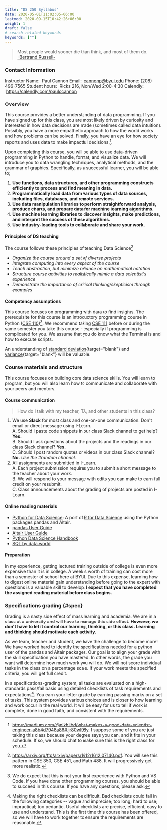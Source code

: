 ```yaml
---
title: "DS 250 Syllabus"
date: 2020-05-01T11:02:05+06:00
lastmod: 2020-09-15T10:42:26+06:00
weight: 1
draft: false
# search related keywords
keywords: [""]
---
```


> Most people would sooner die than think, and most of them do.    
> [-Bertrand Russell-](https://www.goodreads.com/work/quotes/1200871-the-abc-of-relativity)

### Contact Information

Instructor Name:  Paul Cannon
Email:  cannonp@byui.edu
Phone: (208) 496-7565
Student hours:  Ricks 216, Mon/Wed 2:00-4:30
Calendly:  https://calendly.com/paulccannon

### Overview

This course provides a better understanding of data programming.  If you have signed up for this class, you are most likely driven by curiosity and interested in how data decisions are made (sometimes called data intuition).  Possibly, you have a more empathetic approach to how the world works and how problems can be solved.  Finally, you have an eye for how society reports and uses data to make impactful decisions.[^1].

Upon completing this course, you will be able to use data-driven programming in Python to handle, format, and visualize data.  We will introduce you to data wrangling techniques, analytical methods, and the grammar of graphics. Specifically, as a successful learner, you will be able to;

1. __Use functions, data structures, and other programming constructs efficiently to process and find meaning in data.__
1. __Programmatically load data from various types of data sources, including files, databases, and remote services.__
1. __Use data manipulation libraries to perform straightforward analysis, produce charts, and prepare data for machine learning algorithms.__
1. __Use machine learning libraries to discover insights, make predictions, and interpret the success of these algorithms.__
1. __Use industry-leading tools to collaborate and share your work.__

#### Principles of DS teaching

The course follows these principles of teaching Data Science[^2]   

* _Organize the course around a set of diverse projects_
* _Integrate computing into every aspect of the course_
* _Teach abstraction, but minimize reliance on mathematical notation_
* _Structure course activities to realistically mimic a data scientist's experience_
* _Demonstrate the importance of critical thinking/skepticism through examples_

#### Competency assumptions

This course focuses on programming with data to find insights.  The prerequisite for this course is an introductory programming course in Python ([CSE 110](https://www.byui.edu/catalog#/courses/rkrSeUvn7?bc=true&bcCurrent=Programming%20Building%20Blocks&bcItemType=Courses))[^3]. We recommend taking [CSE 111](https://www.byui.edu/catalog#/courses/H1EmfUvn7?bc=true&bcCurrent=Programming%20with%20Functions&bcItemType=Courses) before or during the same semester you take this course - especially if programming is complicated for you.  We assume that you do know what the Terminal is and how to execute scripts.

An understanding of [standard deviation](https://www.khanacademy.org/math/statistics-probability/displaying-describing-data/sample-standard-deviation/v/statistics-standard-deviation){target="blank"} and [variance](https://www.khanacademy.org/math/statistics-probability/displaying-describing-data/sample-standard-deviation/v/statistics-sample-variance){target="blank"} will be valuable.  

### Course materials and structure

This course focuses on building core data science skills. You will learn to program, but you will also learn how to communicate and collaborate with your peers and mentors.

#### Course communication

> How do I talk with my teacher, TA, and other students in this class?

1. We use __Slack__ for most class and one-on-one communication. Don't email or direct message using I-Learn.   
    A. Should I paste code snippets in our class Slack channel to get help? __Yes.__   
    B. Should I ask questions about the projects and the readings in our class Slack channel? __Yes.__   
    C. Should I post random quotes or videos in our class Slack channel? __No.__ _Use the #random channel._   
2. All assignments are submitted in I-Learn.     
    A. Each project submission requires you to submit a short message to the teacher about your work.   
    B. We will respond to your message with edits you can make to earn full credit on your resubmit.   
    C. Class announcements about the grading of projects are posted in I-Learn.   
#### Online reading materials

* [Python for Data Science](https://byuidatascience.github.io/python4ds/): A port of [R for Data Science](https://r4ds.had.co.nz/index.html) using the Python packages pandas and Altair.
* [pandas User Guide](https://pandas.pydata.org/pandas-docs/stable/user_guide/index.html)
* [Altair User Guide](https://altair-viz.github.io/)
* [Python Data Science Handbook](https://jakevdp.github.io/PythonDataScienceHandbook/)
* [SQL by data.world](https://docs.data.world/documentation/sql/concepts/basic/intro.html)

#### Preparation

In my experience, getting lectured training outside of college is even more expensive than it is in college.  A week's worth of training can cost more than a semester of school here at BYUI. Due to this expense, learning how to digest online material gain understanding before going to the expert with questions is a valuable skill to develop.  **I expect that you have completed the assigned reading material before class begins.**

### Specifications grading {#spec}

Grading is a nasty side effect of mass learning and academia.  We are in a class at a university and will have to manage this side effect.  **However, we don't have to let it control our learning, thinking, or this class.  Learning and thinking should motivate each activity.** 

As we team, teacher and student, we have the challenge to become more!  We have worked hard to identify the specifications needed for a python user of the pandas and Altair packages.  Our goal is to align your grade with the skill specification you have mastered.  In other words, the grade you want will determine how much work you will do.  We will not score individual tasks in the class on a percentage scale.  If your work meets the specified criteria, you will get full credit. 

In a specifications-grading system, all tasks are evaluated on a high-standards pass/fail basis using detailed checklists of task requirements and expectations[^4].  You earn your letter grade by earning passing marks on a set of tasks. This system provides various choices and is closer to how learning and work occur in the real world. It will be easy for us to tell if work is complete, done in good faith, and consistent with the requirements.



[^1]: https://medium.com/@nikhilbd/what-makes-a-good-data-scientist-engineer-a8b4d7948a86#.jr80wl98y. I suppose some of you are just taking this class because your degree says you can, and it fits in your schedule. If so, we should chat to make sure this is the right class for you.
[^2]: https://arxiv.org/ftp/arxiv/papers/1612/1612.07140.pdf. You will see this pattern in CSE 350, CSE 451, and Math 488.  It will progressively get more realistic. 
[^3]: We do expect that this is not your first experience with Python and VS Code.  If you have done other programming courses, you should be able to succeed in this course. If you have any questions, please ask.
[^4]: Making the right checklists can be difficult.  Bad checklists could fall in the following categories -- vague and imprecise; too long; hard to use; impractical; too pedantic. Useful checklists are precise, efficient, easy to use and understand. This is the first time this course has been offered, so we will have to work together to ensure the requirements are reasonable.  
